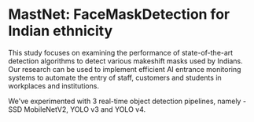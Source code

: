 # MastNet: FaceMaskDetection for Indian ethnicity

This study focuses on examining the performance of state-of-the-art detection algorithms to detect various makeshift masks used by Indians. Our research can be used to implement efficient AI entrance monitoring systems to automate the entry of staff, customers and students in workplaces and institutions.

We've experimented with 3 real-time object detection pipelines, namely - SSD MobileNetV2, YOLO v3 and YOLO v4.
